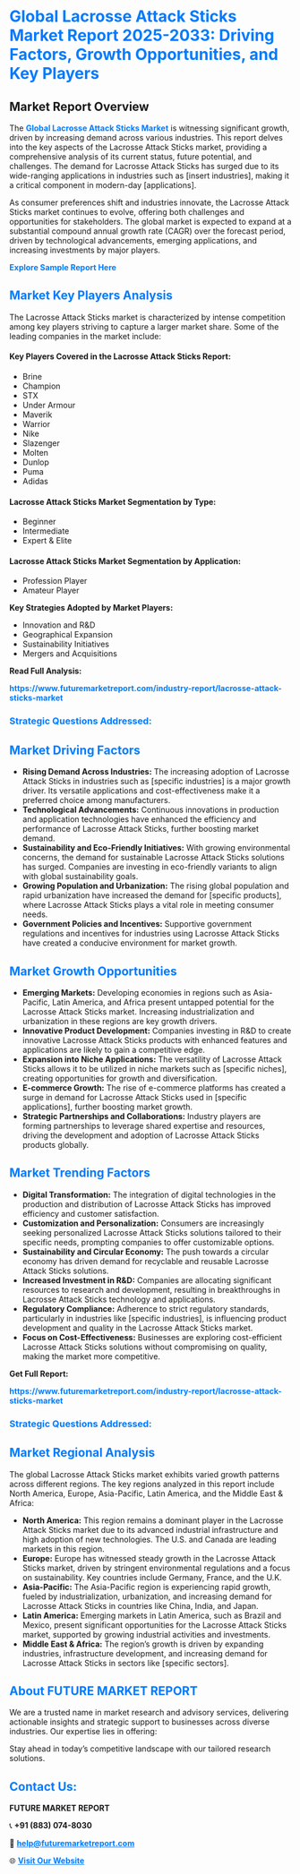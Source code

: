<h1 style="color: #007BFF;">Global Lacrosse Attack Sticks Market Report 2025-2033: Driving Factors, Growth Opportunities, and Key Players</h1>

<section id="overview">
<h2>Market Report Overview</h2>
<p>The <a href="https://www.futuremarketreport.com/industry-report/lacrosse-attack-sticks-market" style="color: #007BFF; text-decoration: none;"><strong>Global Lacrosse Attack Sticks Market</strong></a> is witnessing significant growth, driven by increasing demand across various industries. This report delves into the key aspects of the Lacrosse Attack Sticks market, providing a comprehensive analysis of its current status, future potential, and challenges. The demand for Lacrosse Attack Sticks has surged due to its wide-ranging applications in industries such as [insert industries], making it a critical component in modern-day [applications].</p>
<p>As consumer preferences shift and industries innovate, the Lacrosse Attack Sticks market continues to evolve, offering both challenges and opportunities for stakeholders. The global market is expected to expand at a substantial compound annual growth rate (CAGR) over the forecast period, driven by technological advancements, emerging applications, and increasing investments by major players.</p>
</section>

<section id="overview">
<p><a href="https://www.futuremarketreport.com/request-sample/reportId=87110" style="color: #007BFF; text-decoration: none;"><strong>Explore Sample Report Here</strong></a></p>
</section>

<section id="key-players">
<h2 style="color: #007BFF;">Market Key Players Analysis</h2>
<p>The Lacrosse Attack Sticks market is characterized by intense competition among key players striving to capture a larger market share. Some of the leading companies in the market include:</p>
<h4>Key Players Covered in the Lacrosse Attack Sticks Report:</h4>
<ul><li>Brine</li><li>Champion</li><li>STX</li><li>Under Armour</li><li>Maverik</li><li>Warrior</li><li>Nike</li><li>Slazenger</li><li>Molten</li><li>Dunlop</li><li>Puma</li><li>Adidas</li></ul>
<h4>Lacrosse Attack Sticks Market Segmentation by Type:</h4>
<ul><li>Beginner</li><li>Intermediate</li><li>Expert &amp; Elite</li></ul>

<h4>Lacrosse Attack Sticks Market Segmentation by Application:</h4>
<ul><li>Profession Player</li><li>Amateur Player</li></ul>
<p><strong>Key Strategies Adopted by Market Players:</strong></p>
<ul>
<li>Innovation and R&D</li>
<li>Geographical Expansion</li>
<li>Sustainability Initiatives</li>
<li>Mergers and Acquisitions</li>
</ul>
</section>

<section>
<p><strong>Read Full Analysis: </strong></p><a href="https://www.futuremarketreport.com/industry-report/lacrosse-attack-sticks-market" style="color: #007BFF; text-decoration: none;"><strong>https://www.futuremarketreport.com/industry-report/lacrosse-attack-sticks-market</strong></a>
<h3 style="color: #007BFF;">Strategic Questions Addressed:</h3>
</section>

<section id="driving-factors">
<h2 style="color: #007BFF;">Market Driving Factors</h2>
<ul>
<li><strong>Rising Demand Across Industries:</strong> The increasing adoption of Lacrosse Attack Sticks in industries such as [specific industries] is a major growth driver. Its versatile applications and cost-effectiveness make it a preferred choice among manufacturers.</li>
<li><strong>Technological Advancements:</strong> Continuous innovations in production and application technologies have enhanced the efficiency and performance of Lacrosse Attack Sticks, further boosting market demand.</li>
<li><strong>Sustainability and Eco-Friendly Initiatives:</strong> With growing environmental concerns, the demand for sustainable Lacrosse Attack Sticks solutions has surged. Companies are investing in eco-friendly variants to align with global sustainability goals.</li>
<li><strong>Growing Population and Urbanization:</strong> The rising global population and rapid urbanization have increased the demand for [specific products], where Lacrosse Attack Sticks plays a vital role in meeting consumer needs.</li>
<li><strong>Government Policies and Incentives:</strong> Supportive government regulations and incentives for industries using Lacrosse Attack Sticks have created a conducive environment for market growth.</li>
</ul>
</section>

<section id="growth-opportunities">
<h2 style="color: #007BFF;">Market Growth Opportunities</h2>
<ul>
<li><strong>Emerging Markets:</strong> Developing economies in regions such as Asia-Pacific, Latin America, and Africa present untapped potential for the Lacrosse Attack Sticks market. Increasing industrialization and urbanization in these regions are key growth drivers.</li>
<li><strong>Innovative Product Development:</strong> Companies investing in R&D to create innovative Lacrosse Attack Sticks products with enhanced features and applications are likely to gain a competitive edge.</li>
<li><strong>Expansion into Niche Applications:</strong> The versatility of Lacrosse Attack Sticks allows it to be utilized in niche markets such as [specific niches], creating opportunities for growth and diversification.</li>
<li><strong>E-commerce Growth:</strong> The rise of e-commerce platforms has created a surge in demand for Lacrosse Attack Sticks used in [specific applications], further boosting market growth.</li>
<li><strong>Strategic Partnerships and Collaborations:</strong> Industry players are forming partnerships to leverage shared expertise and resources, driving the development and adoption of Lacrosse Attack Sticks products globally.</li>
</ul>
</section>

<section id="trending-factors">
<h2 style="color: #007BFF;">Market Trending Factors</h2>
<ul>
<li><strong>Digital Transformation:</strong> The integration of digital technologies in the production and distribution of Lacrosse Attack Sticks has improved efficiency and customer satisfaction.</li>
<li><strong>Customization and Personalization:</strong> Consumers are increasingly seeking personalized Lacrosse Attack Sticks solutions tailored to their specific needs, prompting companies to offer customizable options.</li>
<li><strong>Sustainability and Circular Economy:</strong> The push towards a circular economy has driven demand for recyclable and reusable Lacrosse Attack Sticks solutions.</li>
<li><strong>Increased Investment in R&D:</strong> Companies are allocating significant resources to research and development, resulting in breakthroughs in Lacrosse Attack Sticks technology and applications.</li>
<li><strong>Regulatory Compliance:</strong> Adherence to strict regulatory standards, particularly in industries like [specific industries], is influencing product development and quality in the Lacrosse Attack Sticks market.</li>
<li><strong>Focus on Cost-Effectiveness:</strong> Businesses are exploring cost-efficient Lacrosse Attack Sticks solutions without compromising on quality, making the market more competitive.</li>
</ul>
</section>

<section>
<p><strong>Get Full Report: </strong></p><a href="https://www.futuremarketreport.com/industry-report/lacrosse-attack-sticks-market" style="color: #007BFF; text-decoration: none;"><strong>https://www.futuremarketreport.com/industry-report/lacrosse-attack-sticks-market</strong></a>
<h3 style="color: #007BFF;">Strategic Questions Addressed:</h3>
</section>


<section id="regional-analysis">
<h2 style="color: #007BFF;">Market Regional Analysis</h2>
<p>The global Lacrosse Attack Sticks market exhibits varied growth patterns across different regions. The key regions analyzed in this report include North America, Europe, Asia-Pacific, Latin America, and the Middle East & Africa:</p>
<ul>
<li><strong>North America:</strong> This region remains a dominant player in the Lacrosse Attack Sticks market due to its advanced industrial infrastructure and high adoption of new technologies. The U.S. and Canada are leading markets in this region.</li>
<li><strong>Europe:</strong> Europe has witnessed steady growth in the Lacrosse Attack Sticks market, driven by stringent environmental regulations and a focus on sustainability. Key countries include Germany, France, and the U.K.</li>
<li><strong>Asia-Pacific:</strong> The Asia-Pacific region is experiencing rapid growth, fueled by industrialization, urbanization, and increasing demand for Lacrosse Attack Sticks in countries like China, India, and Japan.</li>
<li><strong>Latin America:</strong> Emerging markets in Latin America, such as Brazil and Mexico, present significant opportunities for the Lacrosse Attack Sticks market, supported by growing industrial activities and investments.</li>
<li><strong>Middle East & Africa:</strong> The region’s growth is driven by expanding industries, infrastructure development, and increasing demand for Lacrosse Attack Sticks in sectors like [specific sectors].</li>
</ul>
</section>

<footer>
<h2 style="color: #007BFF;">About FUTURE MARKET REPORT</h2>
<p>We are a trusted name in market research and advisory services, delivering actionable insights and strategic support to businesses across diverse industries. Our expertise lies in offering:</p>

<p>Stay ahead in today’s competitive landscape with our tailored research solutions.</p>

<h2 style="color: #007BFF;">Contact Us:</h2>
<p><strong>FUTURE MARKET REPORT</strong></p>
<p>📞 <strong>+91 (883) 074-8030</strong></p>
<p>📧 <strong><a href="mailto:help@futuremarketreport.com" style="color: #007BFF;">help@futuremarketreport.com</a></strong></p>
<p>🌐 <strong><a href="https://www.futuremarketreport.com/" style="color: #007BFF;">Visit Our Website</a></strong></p>
</footer>
